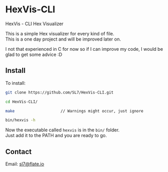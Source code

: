 # HexVis-CLI
HexVis - CLI Hex Visualizer

This is a simple Hex visualizer for every kind of file.  
This is a one day project and will be improved later on.  

I not that experienced in C for now so if I can improve my code, I would be glad to get some advice :D

## Install

To install:

```bash
git clone https://github.com/SL7/HexVis-CLI.git

cd HexVis-CLI/

make                    // Warnings might occur, just ignore

bin/hexvis -h
```

Now the executable called `hexvis` is in the `bin/` folder.  
Just add it to the PATH and you are ready to go.  

## Contact

Email: sl7@flate.io

